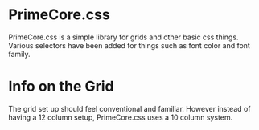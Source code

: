 # PrimeCore.css
PrimeCore.css is a simple library for grids and other basic css things. Various selectors have been added for things such as font color and font family.


# Info on the Grid 
 The grid set up should feel conventional and familiar. However instead of having a 12 column setup, PrimeCore.css uses a 10 column system.   
